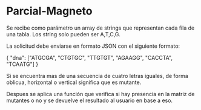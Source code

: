 # Parcial-Magneto
Se recibe como parámetro un array de strings que representan cada fila de una tabla. Los string solo pueden ser A,T,C,G.

La solicitud debe enviarse en formato JSON con el siguiente formato:

{
  "dna": ["ATGCGA", "CTGTGC", "TTGTGT", "AGAAGG", "CACCTA", "TCAATG"]
}

Si se encuentra mas de una secuencia de cuatro letras iguales, de forma oblicua, horizontal o vertical significa que es mutante.

Despues se aplica una función que verifica si hay presencia en la matriz de mutantes o no y se devuelve el resultado al usuario en base a eso.



